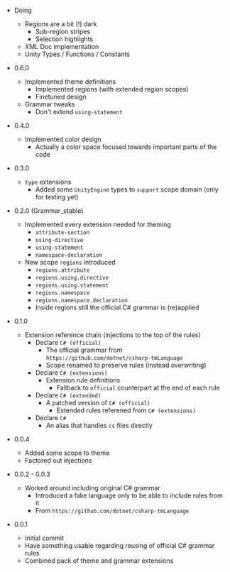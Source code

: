 * Doing

    + Regions are a bit (!) dark
        + Sub-region stripes
        + Selection highlights
    + XML Doc implementation
    + Unity Types / Functions / Constants

* 0.6.0

    + Implemented theme definitions
        + Implemented regions (with extended region scopes)
        + Finetuned design
    + Grammar tweaks
        + Don't extend `using-statement`

* 0.4.0

    + Implemented color design
        + Actually a color space focused towards important parts of the code

* 0.3.0

    + `type` extensions
        + Added some `UnityEngine` types to `support` scope domain (only for testing yet)

* 0.2.0 (Grammar_stable)

    + Implemented every extension needed for theming
        + `attribute-section`    
        + `using-directive`
        + `using-statement`
        + `namespace-declaration`
    + New scope `regions` introduced
        + `regions.attribute`
        + `regions.using.directive`
        + `regions.using.statement`        
        + `regions.namespace`
        + `regions.namespace.declaration`
        + Inside regions still the official C# grammar is (re)applied

* 0.1.0

    + Extension reference chain (injections to the top of the rules)
        + Declare `C# (official)`
            + The official grammar from `https://github.com/dotnet/csharp-tmLanguage`
            + Scope renamed to preserve rules (instead overwriting)
        + Declare `C# (extensions)`
            + Extension rule definitions
                + Fallback to `official` counterpart at the end of each rule
        + Declare `C# (extended)`
            + A patched version of `C# (official)`
                + Extended rules referened from `C# (extensions)`
        + Declare `C#`
            + An alias that handles `cs` files directly

* 0.0.4

    + Added some scope to theme
    + Factored out injections

* 0.0.2 - 0.0.3

    + Worked around including original C# grammar
        + Introduced a fake language only to be able to include rules from it
        + From `https://github.com/dotnet/csharp-tmLanguage`

* 0.0.1

    + Initial commit
    + Have something usable regarding reusing of official C# grammar rules
    + Combined pack of theme and grammar extensions
